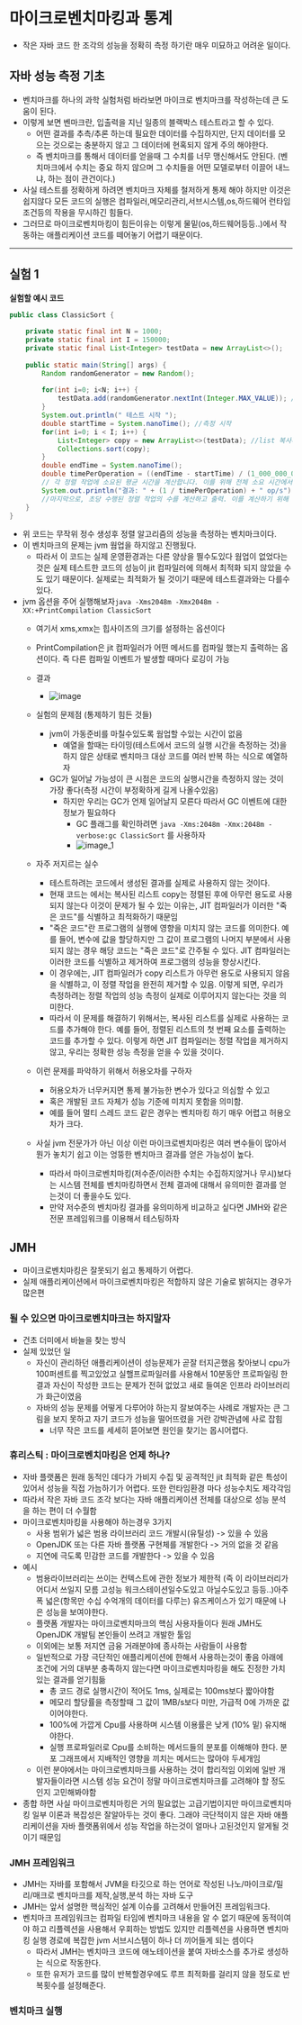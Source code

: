 # 마이크로벤치마킹과 통계
- 작은 자바 코드 한 조각의 성능을 정확히 측정 하기란 매우 미묘하고 어려운 일이다.
## 자바 성능 측정 기초
- 벤치마크를 하나의 과학 실험처럼 바라보면 마이크로 벤치마크를 작성하는데 큰 도움이 된다.
- 이렇게 보면 벤마크란, 입출력을 지닌 일종의 블랙박스 테스트라고 할 수 있다.
  - 어떤 결과를 추측/추론 하는데 필요한 데이터를 수집하지만, 단지 데이터를 모으는 것으로는 충분하지 않고 그 데이터에 현혹되지 않게 주의 해야한다.
  - 즉 벤치마크를 통해서 데이터를 얻을때 그 수치를 너무 맹신해서도 안된다. (벤치마크에서 수치는 중요 하지 않으며 그 수치들을 어떤 모델로부터 이끌어 내느냐, 하는 점이 관건이다.)
- 사실 테스트를 정확하게 하려면 벤치마크 자체를 철저하게 통제 해야 하지만 이것은 쉽지않다 모든 코드의 실행은 컴파일러,메모리관리,서브시스템,os,하드웨어 런타임 조건등의 작용을 무시하긴 힘들다.
- 그러므로 마이크로벤치마킹이 힘든이유는 이렇게 물밑(os,하드웨어등등..)에서 작동하는 애플리케이션 코드를 떼어놓기 어렵기 때문이다.
---
## 실험 1
**실험할 예시 코드**
```java
public class ClassicSort {
    
    private static final int N = 1000;
    private static final int I = 150000;
    private static final List<Integer> testData = new ArrayList<>();
    
    public static main(String[] args) {
        Random randomGenerator = new Random();
        
        for(int i=0; i<N; i++) {
            testData.add(randomGenerator.nextInt(Integer.MAX_VALUE)); //랜덤한 정수를 리스트에 추가
        }
        System.out.println(" 테스트 시작 ");
        double startTime = System.nanoTime(); //측정 시작
        for(int i=0; i < I; i++) {
            List<Integer> copy = new ArrayList<>(testData); //list 복사후 정렬
            Collections.sort(copy);
        }
        double endTime = System.nanoTime();
        double timePerOperation = ((endTime - startTime) / (1_000_000_000L * I));
        // 각 정렬 작업에 소요된 평균 시간을 계산합니다. 이를 위해 전체 소요 시간에서 정렬 작업 횟수를 나눔
        System.out.println("결과: " + (1 / timePerOperation) + " op/s"); 
        //마지막으로, 초당 수행된 정렬 작업의 수를 계산하고 출력. 이를 계산하기 위해 1을 평균 작업 시간으로 나눕니다. 이 값이 클수록 정렬 작업이 더 빠르게 수행한 것임
    }
}
```
- 위 코드는  무작위 정수 생성후 정렬 알고리즘의 성능을 측정하는 벤치마크이다.
- 이 벤치마크의 문제는 jvm 웜업을 하지않고 진행됬다.
  - 따라서 이 코드는 실제 운영환경과는 다른 양상을 띌수도있다 웜업이 없었다는 것은 실제 테스트한 코드의 성능이 jit 컴파일러에 의해서 최적화 되지 않았을 수도 있기 때문이다. 실제로는 최적화가 될 것이기 때문에 테스트결과와는 다를수있다.
- jvm 옵션을 주어 실행해보자`java -Xms2048m -Xmx2048m -XX:+PrintCompilation ClassicSort`
  - 여기서 xms,xmx는 힙사이즈의 크기를 설정하는 옵션이다
  - PrintCompilation은 jit 컴파일러가 어떤 메서드를 컴파일 했는지 출력하는 옵션이다. 즉 다른 컴파일 이벤트가 발생할 때마다 로깅이 가능
  - 결과
    - ![image](image.png)

  - 실험의 문제점 (통제하기 힘든 것들)
    - jvm이 가동준비를 마칠수있도록 웜업할 수있는 시간이 없음
      - 예열을 할때는 타이밍(테스트에서 코드의 실행 시간을 측정하는 것)을 하지 않은 상태로 벤치마크 대상 코드를 여러 반복 하는 식으로 예열하자
    - GC가 일어날 가능성이 큰 시점은 코드의 실행시간을 측정하지 않는 것이 가장 좋다(측정 시간이 부정확하게 길게 나올수있음)
      - 하지만 우리는 GC가 언제 일어날지 모른다 따라서 GC 이벤트에 대한 정보가 필요하다
        - GC 플래그를 확인하려면 `java -Xms:2048m -Xmx:2048m -verbose:gc ClassicSort` 를 사용하자
        - ![image_1](image_1.png)
  - 자주 저지르는 실수
    - 테스트하려는 코드에서 생성된 결과를 실제로 사용하지 않는 것이다.
    - 현재 코드는 에서는 복사된 리스트 copy는 정렬된 후에 아무런 용도로 사용되지 않는다 이것이 문제가 될 수 있는 이유는, JIT 컴파일러가 이러한 "죽은 코드"를 식별하고 최적화하기 때문임
    - "죽은 코드"란 프로그램의 실행에 영향을 미치지 않는 코드를 의미한다. 예를 들어, 변수에 값을 할당하지만 그 값이 프로그램의 나머지 부분에서 사용되지 않는 경우 해당 코드는 "죽은 코드"로 간주될 수 있다. JIT 컴파일러는 이러한 코드를 식별하고 제거하여 프로그램의 성능을 향상시킨다.
    - 이 경우에는, JIT 컴파일러가 copy 리스트가 아무런 용도로 사용되지 않음을 식별하고, 이 정렬 작업을 완전히 제거할 수 있음. 이렇게 되면, 우리가 측정하려는 정렬 작업의 성능 측정이 실제로 이루어지지 않는다는 것을 의미한다.
    - 따라서 이 문제를 해결하기 위해서는, 복사된 리스트를 실제로 사용하는 코드를 추가해야 한다. 예를 들어, 정렬된 리스트의 첫 번째 요소를 출력하는 코드를 추가할 수 있다. 이렇게 하면 JIT 컴파일러는 정렬 작업을 제거하지 않고, 우리는 정확한 성능 측정을 얻을 수 있을 것이다.
  - 이런 문제를 파악하기 위해서 허용오차를 구하자
    - 허용오차가 너무커지면 통제 불가능한 변수가 있다고 의심할 수 있고
    - 혹은 개발된 코드 자체가 성능 기준에 미치지 못함을 의미함.
    - 예를 들어 멀티 스레드 코드 같은 경우는 벤치마킹 하기 매우 어렵고 허용오차가 크다.
  - 사실 jvm 전문가가 아닌 이상 이런 마이크로벤치마킹은 여러 변수들이 많아서 뭔가 놓치기 쉽고 이는 엉뚱한 벤치마크 결과를 얻은 가능성이 높다.
    - 따라서 마이크로벤치마킹(저수준/이러한 수치는 수집하지않거나 무시)보다는 시스템 전체를 벤치마킹하면서 전체 결과에 대해서 유의미한 결과를 얻는것이 더 좋을수도 있다.
    - 만약 저수준의 벤치마킹 결과를 유의미하게 비교하고 싶다면 JMH와 같은 전문 프레임워크를 이용해서 테스팅하자

## JMH
- 마이크로벤치마킹은 잘못되기 쉽고 통제하기 어렵다.
- 실제 애플리케이션에서 마이크로벤치마킹은 적합하지 않은 기술로 밝혀지는 경우가 많은편
### 될 수 있으면 마이크로벤치마크는 하지말자
- 건초 더미에서 바늘을 찾는 방식
- 실제 있었던 일
  - 자신이 관리하던 애플리케이션이 성능문제가 곧잘 터지곤했음 찾아보니 cpu가 100퍼센트를 찍고있었고 실핼프로파일러를 사용해서 10분동안 프로파일링 한 결과 자신이 작성한 코드는 문제가 전혀 없었고 새로 들여온 인프라 라이브러리가 화근이였음
  - 자바의 성능 문제를 어떻게 다루어야 하는지 잘보여주는 사례로 개발자는 큰 그림을 보지 못하고 자기 코드가 성능을 떨어뜨렸을 거란 강박관념에 사로 잡힘
    - 너무 작은 코드를 세세히 뜯어보면 원인을 찾기는 몹시어렵다.
### 휴리스틱 : 마이크로벤치마킹은 언제 하나?
- 자바 플랫폼은 원래 동적인 데다가 가비지 수집 및 공격적인 jit 최적화 같은 특성이 있어서 성능을 직접 가늠하기가 어렵다. 또한 런타임환경 마다 성능수치도 제각각임
- 따라서 작은 자바 코드 조각 보다는 자바 애플리케이션 전체를 대상으로 성능 분석을 하는 편이 더 수월함
- 마이크로벤치마킹을 사용해야 하는경우 3가지
  - 사용 범위가 넓은 범용 라이브러리 코드 개발시(유틸성) -> 있을 수 있음
  - OpenJDK 또는 다른 자바 플랫폼 구현체를 개발한다 -> 거의 없을 것 같음
  - 지연에 극도록 민감한 코드를 개발한다 -> 있을 수 있음
- 예시
  - 범용라이브러리는 쓰이는 컨텍스트에 관한 정보가 제한적 (즉 이 라이브러리가 어디서 쓰일지 모름 고성능 워크스테이션일수도있고 아닐수도있고 등등..)아주 폭 넓은(항목만 수십 수억개의 데이터를 다루는) 유즈케이스가 있기 때문에 나은 성능을 보여야한다.
  - 플랫폼 개발자는 마이크로벤치마크의 핵심 사용자들이다 원래 JMH도 OpenJDK 개발팀 본인들이 쓰려고 개발한 툴임
  - 이외에는 보통 저지연 금융 거래분야에 종사하는 사람들이 사용함
  - 일반적으로 가장 극단적인 애플리케이션에 한해서 사용하는것이 좋음 아래에 조건에 거의 대부분 충족하지 않는다면 마이크로벤치마킹을 해도 진정한 가치 있는 결과를 얻기힘듦
    - 총 코드 경로 실행시간이 적어도 1ms, 실제로는 100ms보다 짧아야함
    - 메모리 할당률을 측정할때 그 값이 1MB/s보다 미만, 가급적 0에 가까운 값이어야한다.
    - 100%에 가깝게 Cpu를 사용하며 시스템 이용률은 낮게 (10% 밑) 유지해야한다.
    - 실행 프로파일러로 Cpu를 소비하는 메서드들의 분포를 이해해야 한다. 분포 그래프에서 지배적인 영향을 끼치는 메서드는 많아야 두세개임
  - 이런 분야에서는 마이크로벤치마크를 사용하는 것이 합리적임 이외에 일반 개발자들이라면 시스템 성능 요건이 정말 마이크로벤치마크를 고려해야 할 정도인지 고민해봐야함
- 종합 하면 사실 마이크로벤치마킹은 거의 필요없는 고급기법이지만 마이크로벤치마킹 일부 이론과 복잡성은 잘알아두는 것이 좋다. 그래야 극단적이지 않은 자바 애플리케이션을 자바 플랫폼위에서 성능 작업을 하는것이 얼마나 고된것인지 알게될 것이기 때문임
### JMH 프레임워크
- JMH는 자바를 포함해서 JVM을 타깃으로 하는 언어로 작성된 나노/마이크로/밀리/매크로 벤치마크를 제작,실행,분석 하는 자바 도구
- JMH는 앞서 설명한 핵심적인 설계 이슈를 고려해서 만들어진 프레임워크다.
- 벤치마크 프레임워크는 컴파일 타임에 벤치마크 내용을 알 수 없기 때문에 동적이여야 하고 리플렉션을 사용해서 우회하는 방법도 있지만 리플렉션을 사용하면 벤치마킹 실행 경로에 복잡한 jvm 서브시스템이 하나 더 끼어들게 되는 셈이다
  - 따라서 JMH는 벤치마크 코드에 애노테이션을 붙여 자바소스를 추가로 생성하는 식으로 작동한다.
  - 또한 유저가 코드를 많이 반복할경우에도 루프 최적화를 걸리지 않을 정도로 반복횟수를 설정해준다.
### 벤치마크 실행
